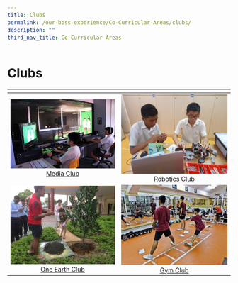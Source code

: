 ```yaml
---
title: Clubs
permalink: /our-bbss-experience/Co-Curricular-Areas/clubs/
description: ""
third_nav_title: Co Curricular Areas
---
```

# Clubs

<table>
<thead>
  <tr>
    <th style="width: 305px"></th>
    <th style="width: 305px"></th>
  </tr>
</thead>
<tbody>
  <tr>
    <td style="text-align: center;"><a href=""> <img src="/images/Our%20BBSS%20Experience/Cca/Clubs/IMG_1493.jpg"></a><a href="">Media Club</a></td>
    <td style="text-align: center;"><a href=""> <img src="/images/Our%20BBSS%20Experience/Cca/Clubs/Robotics%20Club.jpeg"></a><a href="">Robotics Club</a></td>
  </tr>
  <tr>
    <td style="text-align: center;"><a href=""> <img src="/images/Our%20BBSS%20Experience/Cca/Clubs/Mrs%20Kok%20planting%20a%20tree%20in%20school.jpg"></a><a href=""> One Earth Club</a></td>
    <td style="text-align: center;"><a href=""> <img src="/images/Our%20BBSS%20Experience/Cca/Clubs/SAM_1169.jpg"></a><a href="">Gym Club</a></td>
  </tr>
</tbody>
</table>